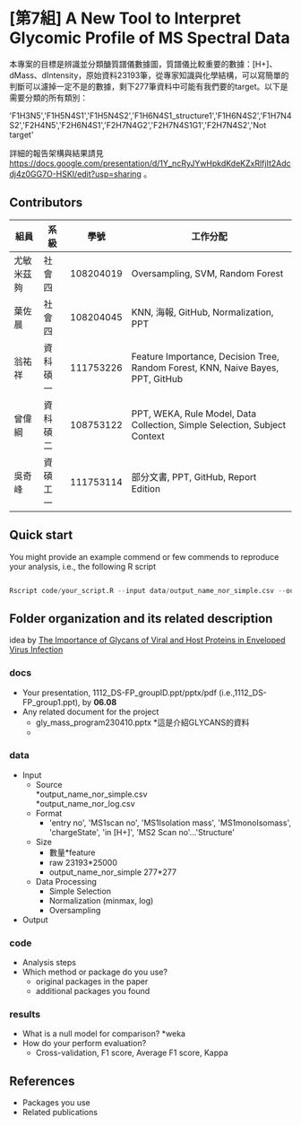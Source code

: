# [第7組] A New Tool to Interpret Glycomic Profile of MS Spectral Data

本專案的目標是辨識並分類醣質譜儀數據圖，質譜儀比較重要的數據：[H+]、dMass、dIntensity，原始資料23193筆，從專家知識與化學結構，可以寫簡單的判斷可以濾掉一定不是的數據，剩下277筆資料中可能有我們要的target。以下是需要分類的所有類別：

'F1H3N5','F1H5N4S1','F1H5N4S2','F1H6N4S1_structure1','F1H6N4S2','F1H7N4S2','F2H4N5','F2H6N4S1','F2H7N4G2','F2H7N4S1G1','F2H7N4S2','Not target'
 
詳細的報告架構與結果請見 <https://docs.google.com/presentation/d/1Y_ncRyJYwHpkdKdeKZxRlfjIt2Adcdj4z0GG7O-HSKI/edit?usp=sharing> 。

## Contributors
|組員|系級|學號|工作分配|
|-|-|-|-|
|尤敏米茲夠|社會四|108204019|Oversampling, SVM, Random Forest| 
|葉佐晨|社會四|108204045|KNN, 海報, GitHub, Normalization, PPT|
|翁祐祥|資科碩一|111753226|Feature Importance, Decision Tree, Random Forest, KNN, Naive Bayes, PPT, GitHub|
|曾偉綱|資科碩二|108753122|PPT, WEKA, Rule Model, Data Collection, Simple Selection, Subject Context|
|吳奇峰|資碩工一|111753114|部分文書, PPT, GitHub, Report Edition|



## Quick start
You might provide an example commend or few commends to reproduce your analysis, i.e., the following R script

```R

Rscript code/your_script.R --input data/output_name_nor_simple.csv --output results/performance.csv

```

## Folder organization and its related description
idea by  [The Importance of Glycans of Viral and Host Proteins in Enveloped Virus Infection](https://www.frontiersin.org/articles/10.3389/fimmu.2021.638573/full) 

### docs
* Your presentation, 1112_DS-FP_groupID.ppt/pptx/pdf (i.e.,1112_DS-FP_group1.ppt), by **06.08**
* Any related document for the project
  * gly_mass_program230410.pptx
    *這是介紹GLYCANS的資料  
  *
  
  
### data
* Input 
  * Source  
    *output_name_nor_simple.csv  
	*output_name_nor_log.csv  
  * Format  
    * 'entry no', 'MS1scan no', 'MS1Isolation mass', 'MS1monoIsomass', 'chargeState', 'in [H+]', 'MS2 Scan no'...'Structure'
  * Size 
    * 數量*feature
    * raw 23193*25000
	* output_name_nor_simple 277*277
  * Data Processing
  	* Simple Selection
  	* Normalization (minmax, log)
  	* Oversampling
* Output  

### code
* Analysis steps
* Which method or package do you use? 
  * original packages in the paper
  * additional packages you found

### results
* What is a null model for comparison?
  *weka  
* How do your perform evaluation?
  * Cross-validation, F1 score, Average F1 score, Kappa

## References
* Packages you use
* Related publications
